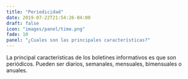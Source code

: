 ```yaml
---
title: "Periodicidad"
date: 2019-07-22T21:54:26-04:00
draft: false
icon: "images/panel/time.png"
fade: 10
panel: "¿Cuales son las principales características?"
---
```

La principal características de los boletines informativos es que son periódicos. Pueden ser diarios, semanales, mensuales, bimensuales o anuales.